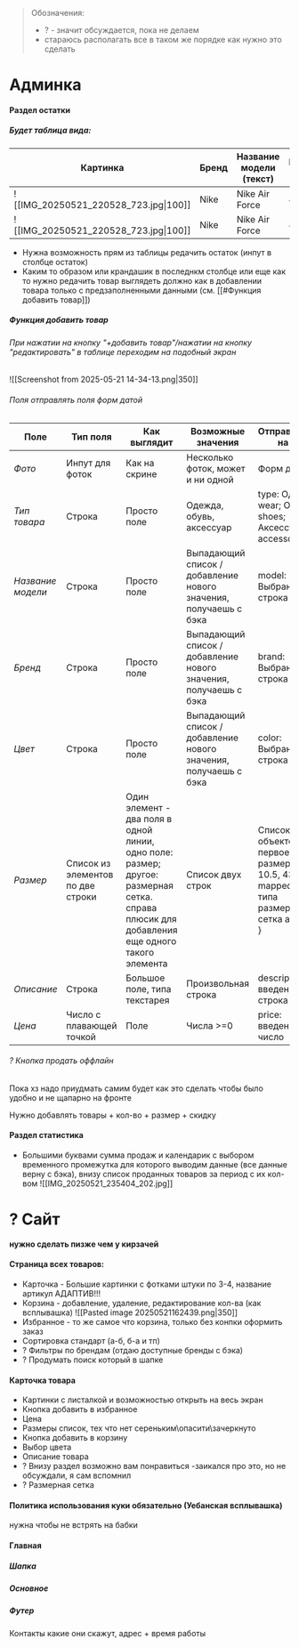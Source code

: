 > Обозначения:
> - ? - значит обсуждается, пока не делаем
> - стараюсь располагать все в таком же порядке как нужно это сделать

# Админка
#### Раздел остатки
##### Будет таблица вида:

| Картинка                              | Бренд | Название модели (текст) | Размер (текст) | Цвет (текст) | Цена  | Остаток |
| ------------------------------------- | ----- | ----------------------- | -------------- | ------------ | ----- | ------- |
| ![[IMG_20250521_220528_723.jpg\|100]] | Nike  | Nike Air Force          | 43             | Чёрный       | 10400 | 0       |
| ![[IMG_20250521_220528_723.jpg\|100]] | Nike  | Nike Air Force          | 45             | Чёрный       | 10400 | 1       |
 - Нужна возможность прям из таблицы редачить остаток (инпут в столбце остаток)
 - Каким то образом или крандашик в последнкм столбце или еще как то нужно редачить товар выглядеть должно как в добавлении товара только с предзаполненными данными (см. [[#Функция добавить товар]])
##### Функция добавить товар
###### При нажатии на кнопку "+добавить товар"/нажатии на кнопку "редактировать" в таблице переходим на подобный экран
![[Screenshot from 2025-05-21 14-34-13.png|350]]

###### Поля отправлять поля форм датой

| Поле              | Тип поля                          | Как выглядит                                                                                                                               | Возможные значения                                               | Отправляемые на бек                                                                                          |
| ----------------- | --------------------------------- | ------------------------------------------------------------------------------------------------------------------------------------------ | ---------------------------------------------------------------- | ------------------------------------------------------------------------------------------------------------ |
| *Фото*            | Инпут для фоток                   | Как на скрине                                                                                                                              | Несколько фоток, может и ни одной                                | Форм датой                                                                                                   |
| *Тип товара*      | Строка                            | Просто поле                                                                                                                                | Одежда, обувь, аксессуар                                         | type: Одежда: wear; Обувь - shoes; Аксессуар - accessories;                                                  |
| *Название модели* | Строка                            | Просто поле                                                                                                                                | Выпадающий список / добавление нового значения, получаешь с бэка | model: Выбранная строка                                                                                      |
| *Бренд*           | Строка                            | Просто поле                                                                                                                                | Выпадающий список / добавление нового значения, получаешь с бэка | brand: Выбранная строка                                                                                      |
| *Цвет*            | Строка                            | Просто поле                                                                                                                                | Выпадающий список / добавление нового значения, получаешь с бэка | color: Выбранная строка                                                                                      |
| *Размер*          | Список из элементов по две строки | Один элемент - два поля в одной линии, одно поле: размер; другое: размерная сетка. справа плюсик для добавления еще одного такого элемента | Список двух строк                                                | Список объектов {     size: первое поле размер (M, 10.5, 43); mapped_size: типа размерная сетка аля куку.  } |
| *Описание*        | Строка                            | Большое поле, типа текстарея                                                                                                               | Произвольная строка                                              | description: введенная строка                                                                                |
| *Цена*            | Число с плавающей точкой          | Поле                                                                                                                                       | Числа >=0                                                        | price: введенное число                                                                                       |

###### ? Кнопка продать оффлайн
Пока хз надо приудмать самим будет как это сделать чтобы было удобно и не щапарно на фронте

Нужно добавлять товары + кол-во + размер + скидку
#### Раздел статистика
+ Большими буквами сумма продаж и календарик с выбором временного промежутка для которого выводим данные (все данные верну с бэка), внизу список проданных товаров за период с их кол-вом
![[IMG_20250521_235404_202.jpg]]

# ? Сайт
 **нужно сделать пизже чем у кирзачей**
#### Страница всех товаров:
- Карточка - Большие картинки с фотками штуки по 3-4, название артикул АДАПТИВ!!!
- Корзина - добавление, удаление, редактирование кол-ва (как всплывашка)
	![[Pasted image 20250521162439.png|350]]
- Избранное - то же самое что корзина, только без конпки оформить заказ
- Сортировка стандарт (а-б, б-а и тп)
- ? Фильтры по брендам (отдаю доступные бренды с бэка)
- ? Продумать поиск который в шапке

#### Карточка товара
- Картинки с листалкой и возможностью открыть на весь экран
- Кнопка добавить в избранное
- Цена
- Размеры список, тех что нет сереньким\опасити\зачеркнуто
- Кнопка добавить в корзину
- Выбор цвета
- Описание товара
- ? Внизу раздел возможно вам понравиться -заикался про это, но не обсуждали, я сам вспомнил
- ? Размерная сетка
#### Политика использования куки обязательно (Уебанская всплывашка)
нужна чтобы не встрять на бабки
#### Главная
##### Шапка
##### Основное
##### Футер
Контакты какие они скажут, адрес + время работы